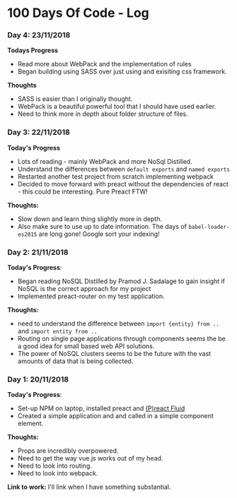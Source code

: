 # 100 Days Of Code - Log

### Day 4: 23/11/2018

**Todays Progress**

* Read more about WebPack and the implementation of rules
* Began building using SASS over just using and exisiting css framework.

**Thoughts**

* SASS is easier than I originally thought.
* WebPack is a beautiful powerful tool that I should have used earlier.
* Need to think more in depth about folder structure of files.

### Day 3: 22/11/2018

**Today's Progress**

* Lots of reading - mainly WebPack and more NoSql Distilled.
*   Understand the differences between `default exports` and `named exports`
* Restarted another test project from scratch implementing webpack
* Decided to move forward with preact without the dependencies of react - this could be interesting. Pure Preact FTW!

**Thoughts:**

* Slow down and learn thing slightly more in depth.
* Also make sure to use up to date information. The days of `babel-loader-es2015` are long gone! Google sort your indexing!

### Day 2: 21/11/2018

**Today's Progress**:

* Began reading NoSQL Distilled by Pramod J. Sadalage to gain insight if NoSQL is the correct approach for my project
* Implemented preact-router on my test application.

**Thoughts:**

* need to understand the difference between `import {entity} from ..` and `import entity from ..`
* Routing on single page applications through components seems the be a good idea for small based web API solutions.
* The power of NoSQL clusters seems to be the future with the vast amounts of data that is being collected.

### Day 1: 20/11/2018

**Today's Progress**: 

* Set-up NPM on laptop, installed preact and [(P)react Fluid](https://ajainvivek.github.io/preact-fluid/ "Preact Fluid")
* Created a simple application and and called in a simple component element.

**Thoughts:** 

* Props are incredibly overpowered. 
* Need to get the way vue.js works out of my head.
* Need to look into routing.
* Need to look into webpack.

**Link to work:** I'll link when I have something substantial. 

